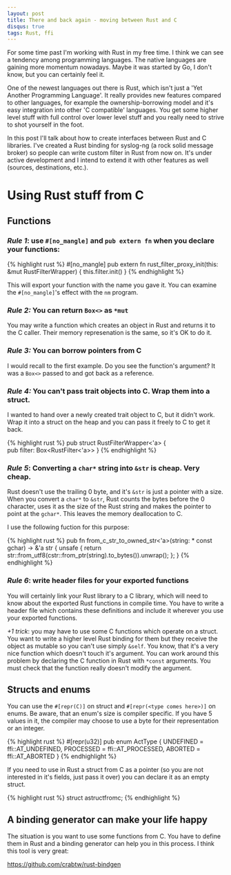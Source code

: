 ```yaml
---
layout: post
title: There and back again - moving between Rust and C
disqus: true
tags: Rust, ffi
---
```

For some time past I'm working with Rust in my free time. I think we
can see a tendency among programming languages. The native languages
are gaining more momentum nowadays. Maybe it was started by Go, I don't
know, but you can certainly feel it.

One of the newest languages out there is Rust, which isn't just a 'Yet
Another Programming Language'.  It really provides new features
compared to other languages, for example the ownership-borrowing model
and it's easy integration into other 'C compatible' languages. You get
some higher level stuff with full control over lower level stuff and
you really need to strive to shot yourself in the foot.

In this post I'll talk about how to create interfaces between Rust and
C libraries. I've created a Rust binding for syslog-ng (a rock solid
message broker) so people can write custom filter in Rust from now on.
It's under active development and I intend to extend it with other
features as well (sources, destinations, etc.).

# Using Rust stuff from C

## Functions

### *Rule 1*: use `#[no_mangle]` and `pub extern fn` when you declare your functions:

{% highlight rust %}
#[no_mangle]
pub extern fn rust_filter_proxy_init(this: &mut RustFilterWrapper) {
           this.filter.init()
}
{% endhighlight %}

This will export your function with the name you gave it. You can examine the `#[no_mangle]`'s effect with the `nm` program.

### *Rule 2:* You can return `Box<>` as `*mut`

You may write a function which creates an object in Rust and returns it to the C caller.
Their memory represenation is the same, so it's OK to do it.

### *Rule 3:* You can borrow pointers from C

I would recall to the first example. Do you see the function's argument? It was a `Box<>` passed to
and got back as a reference.

### *Rule 4:* You can't pass trait objects into C. Wrap them into a struct.

I wanted to hand over a newly created trait object to C, but it didn't work. Wrap it into a struct on the heap
and you can pass it freely to C to get it back.

{% highlight rust %}
pub struct RustFilterWrapper<'a> {                                                                                                               
        pub filter: Box<RustFilter<'a>>
}
{% endhighlight %}

### *Rule 5*: Converting a `char*` string into `&str` is cheap. Very cheap.

Rust doesn't use the trailing 0 byte, and it's `&str` is just a pointer
with a size. When you convert a `char*` to `&str`, Rust counts the
bytes before the 0 character, uses it as the size of the Rust string
and makes the pointer to point at the `gchar*`. This leaves the memory
deallocation to C.

I use the following fuction for this purpose:

{% highlight rust %}
pub fn from_c_str_to_owned_str<'a>(string: * const gchar) -> &'a str {
    unsafe {
      return str::from_utf8(cstr::from_ptr(string).to_bytes()).unwrap();
    };
}
{% endhighlight %}

### *Rule 6*: write header files for your exported functions

You will certainly link your Rust library to a C library, which will
need to know about the exported Rust functions in compile time. You
have to write a header file which contains these definitions and
include it wherever you use your exported functions.

*+1 trick*: you may have to use some C functions which operate on a
struct. You want to write a higher level Rust binding for them but they
receive the object as mutable so you can't use simply `&self`. You
know, that it's a very nice function which doesn't touch it's argument.
You can work around this problem by declaring the C function in Rust
with `*const` arguments. You must check that the function really
doesn't modify the argument.

## Structs and enums

You can use the `#[repr(C)]` on struct and `#[repr(<type comes here>)]` on enums. Be aware, that an enum's size
is compiler specific. If you have 5 values in it, the compiler may
choose to use a byte for their representation or an integer. 

{% highlight rust %}
#[repr(u32)]
pub enum ActType {
    UNDEFINED = ffi::AT_UNDEFINED,
    PROCESSED = ffi::AT_PROCESSED,
    ABORTED = ffi::AT_ABORTED
}
{% endhighlight %}

If you need to use in Rust a struct from C as a pointer (so you are not
interested in it's fields, just pass it over) you can declare it as an
empty struct.

{% highlight rust %}
struct astructfromc;
{% endhighlight %}

## A binding generator can make your life happy

The situation is you want to use some functions from C. You have to define them in Rust and a binding generator can help you in this process. I
think this tool is very great:

https://github.com/crabtw/rust-bindgen

